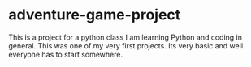 # adventure-game-project
This is a project for a python class 
I am learning Python and coding in general. This was one of my very first projects. Its very
basic and well everyone has to start somewhere. 
